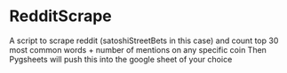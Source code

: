 # RedditScrape
A script to scrape reddit (satoshiStreetBets in this case) and count top 30 most common words + number of mentions on any specific coin
Then Pygsheets will push this into the google sheet of your choice
